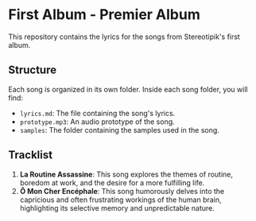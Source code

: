 # First Album - Premier Album

This repository contains the lyrics for the songs from Stereotipik's first album.

## Structure

Each song is organized in its own folder. Inside each song folder, you will find:

- `lyrics.md`: The file containing the song's lyrics.
- `prototype.mp3`: An audio prototype of the song.
- `samples`: The folder containing the samples used in the song.

## Tracklist

1. **La Routine Assassine**: This song explores the themes of routine, boredom at work, and the desire for a more fulfilling life.
1. **Ô Mon Cher Encéphale**: This song humorously delves into the capricious and often frustrating workings of the human brain, highlighting its selective memory and unpredictable nature.
